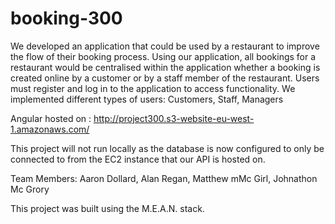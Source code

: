 # booking-300
We developed an application that could be used by a  restaurant to improve the flow of their booking process. 
Using our application, all bookings for a restaurant would be centralised within the application whether a booking is created online by a customer or by a staff member of the restaurant. 
Users must register and log in to the application to access functionality. 
We implemented different types of users: Customers, Staff, Managers


Angular hosted on : http://project300.s3-website-eu-west-1.amazonaws.com/


This project will not run locally as the database is now configured to only be connected to from the EC2 instance that our API is hosted on.

Team Members: Aaron Dollard, Alan Regan, Matthew mMc Girl, Johnathon Mc Grory

This project was built using the M.E.A.N. stack. 
